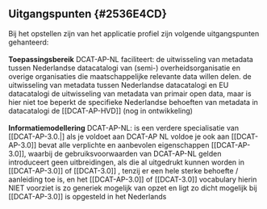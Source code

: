 ## Uitgangspunten {#2536E4CD}
Bij het opstellen zijn van het applicatie profiel zijn volgende uitgangspunten gehanteerd:
<br/>
<br/>
<b>Toepassingsbereik</b>
DCAT-AP-NL faciliteert:
de uitwisseling van metadata tussen Nederlandse datacatalogi van (semi-) overheidsorganisatie en overige organisaties die maatschappelijke relevante data willen delen.
de uitwisseling van metadata tussen Nederlandse datacatalogi en EU datacatalogi
de uitwisseling van metadata van primair open data, maar is hier niet toe beperkt
de specifieke Nederlandse behoeften van metadata in datacatalogi
de [[DCAT-AP-HVD]] (nog in ontwikkeling)
<br/>
<br/>
<b>Informatiemodellering</b>
DCAT-AP-NL:
is een verdere specialisatie van [[DCAT-AP-3.0.|]
als je voldoet aan DCAT-AP NL voldoe je ook aan [[DCAT-AP-3.0]]
bevat alle verplichte en aanbevolen eigenschappen [[DCAT-AP-3.0]], waarbij de gebruiksvoorwaarden van DCAT-AP-NL gelden
introduceert geen uitbreidingen,
als die al uitgedrukt kunnen worden in [[DCAT-AP-3.0]] of [[DCAT-3.0]] ,
tenzij er een hele sterke behoefte / aanleiding toe is, en het [[DCAT-AP-3.0]] of [[DCAT-3.0]] vocabulary hierin NIET voorziet
is zo generiek mogelijk van opzet en ligt zo dicht mogelijk bij [[DCAT-AP-3.0]]
is opgesteld in het Nederlands
